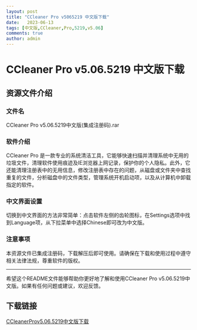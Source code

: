 ```yaml
---
layout: post
title: "CCleaner Pro v5065219 中文版下载"
date:   2023-06-13
tags: [中文版,CCleaner,Pro,5219,v5.06]
comments: true
author: admin
---
```

# CCleaner Pro v5.06.5219 中文版下载

## 资源文件介绍

### 文件名
CCleaner Pro v5.06.5219中文版(集成注册码).rar

### 软件介绍
CCleaner Pro 是一款专业的系统清洁工具，它能够快速扫描并清理系统中无用的垃圾文件，清理软件使用痕迹及IE浏览器上网记录，保护你的个人隐私。此外，它还能清理注册表中的无用信息，修改注册表中存在的问题，从磁盘或文件夹中查找重复的文件，分析磁盘中的文件类型，管理系统开机启动项，以及从计算机中卸载指定的软件。

### 中文界面设置
切换到中文界面的方法非常简单：点击软件左侧的齿轮图标，在Settings选项中找到Language项，从下拉菜单中选择Chinese即可改为中文版。

### 注意事项
本资源文件已集成注册码，下载解压后即可使用。请确保在下载和使用过程中遵守相关法律法规，尊重软件的版权。

---

希望这个README文件能够帮助你更好地了解和使用CCleaner Pro v5.06.5219中文版。如果有任何问题或建议，欢迎反馈。

## 下载链接

[CCleanerProv5.06.5219中文版下载](https://pan.quark.cn/s/a69c657379a1)